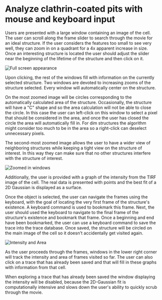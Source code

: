 # Analyze clathrin-coated pits with mouse and keyboard input
Users are presented with a large window containing an image of the cell. The user can scroll along the frame slider to search through the movie for an ideal structure. If the user considers the features too small to see very well, they can zoom in on a quadrant for a 4x apparent increase in size. Once an interesting structure is located the user should adjust the slider near the beginning of the lifetime of the structure and then click on it.

![Full screen appearance](http://i64.tinypic.com/2rfgegi.png)

Upon clicking, the rest of the windows fill with information on the currently selected structure. Two windows are devoted to increasing zooms of the structure selected. Every window will automatically center on the structure.

On the most zoomed image will be circles corresponding to the automatically calculated area of the structure. Occasionally, the structure will have a "C" shape and so the area calculation will not be able to close the circle. In this case the user can left-click on this window to select a pixel that should be considered in the area, and once the user has closed the circle the area will automatically fill in. For dim structures the algorithm might consider too much to be in the area so a right-click can deselect unnecessary pixels.

The second-most zoomed image allows the user to have a wider view of neighboring structures while keeping a tight view on the structure of interest. In this way they can make sure that no other structures interfere with the structure of interest.

![Zoomed in windows](http://i68.tinypic.com/2wqwgev.png)

Additionally, the user is provided with a graph of the intensity from the TIRF image of the cell. The real data is presented with points and the best fit of a 2D Gaussian is displayed as a surface.

Once the object is selected, the user can navigate the frames using the keyboard, with the goal of locating the very first frame of the structure's existence. A keyboard command is used to bookmark this frame. Next, the user should used the keyboard to navigate to the final frame of the structure's existence and bookmark that frame. Once a beginning and end have been bookmarked, the user can use a keyboard command to save the trace into the trace database. Once saved, the structure will be circled on the main image of the cell so it doesn't accidentally get visited again.

![Intensity and Area](http://i67.tinypic.com/21ltw8g.png)

As the user proceeds through the frames, windows in the lower right corner will track the intensity and area of frames visited so far. The user can also click on a trace that has already been saved and that will fill in these graphs with information from that cell.

When exploring a trace that has already been saved the window displaying the intensity will be disabled, because the 2D-Gaussian fit is computationally intensive and slows down the user's ability to quickly scrub through the movie.
